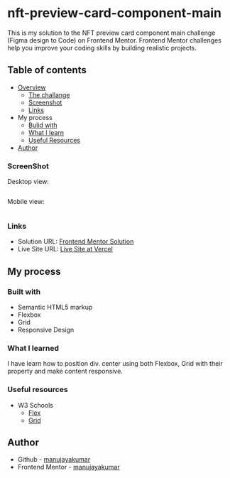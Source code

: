 # nft-preview-card-component-main
 This is my solution to the NFT preview card component main challenge (Figma design to Code) on Frontend Mentor. Frontend Mentor challenges help you improve your coding skills by building realistic projects.
## Table of contents
- [Overview](https://github.com/manujayakumar/nft-preview-card-component-main)
  - [The challange](https://github.com/manujayakumar/nft-preview-card-component-main)
  - [Screenshot](#Screenshot)
  - [Links](#Links)
- My process
  - [Bulid with](#Bulid-with)
  - [What I learn](#What-I-Learn)
  - [Useful Resources](#Useful-Resources)
- [Author](#Author)
### ScreenShot
Desktop view:

![]()

Mobile view:

![]()
### Links
- Solution URL: [Frontend Mentor Solution]()
- Live Site URL: [Live Site at Vercel]()
## My process
### Built with
- Semantic HTML5 markup
- Flexbox
- Grid
- Responsive Design
### What I learned
I have learn how to position div. center using both Flexbox, Grid with their property and make content responsive. 
### Useful resources
- W3 Schools 
  - [Flex](https://www.w3schools.com/css/css3_flexbox.asp) 
  - [Grid]()
## Author
- Github - [manujayakumar](https://github.com/manujayakumar)
- Frontend Mentor - [manujayakumar](https://www.frontendmentor.io/profile/manujayakumar)
